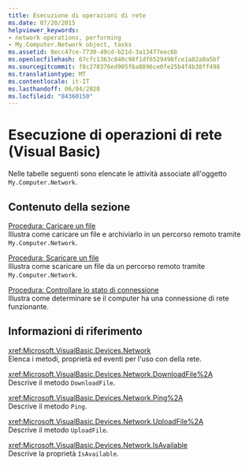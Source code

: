 ```yaml
---
title: Esecuzione di operazioni di rete
ms.date: 07/20/2015
helpviewer_keywords:
- network operations, performing
- My.Computer.Network object, tasks
ms.assetid: 8ecc47ce-7730-49cd-b21d-3a13477eec6b
ms.openlocfilehash: 67cfc1363c840c98f1df6529498fce1a82a0a5bf
ms.sourcegitcommit: f8c270376ed905f6a8896ce0fe25b4f4b38ff498
ms.translationtype: MT
ms.contentlocale: it-IT
ms.lasthandoff: 06/04/2020
ms.locfileid: "84360150"
---
```

# <a name="performing-network-operations-visual-basic"></a>Esecuzione di operazioni di rete (Visual Basic)

Nelle tabelle seguenti sono elencate le attività associate all'oggetto `My.Computer.Network`.  
  
## <a name="in-this-section"></a>Contenuto della sezione  

 [Procedura: Caricare un file](how-to-upload-a-file.md)  
 Illustra come caricare un file e archiviarlo in un percorso remoto tramite `My.Computer.Network`.  
  
 [Procedura: Scaricare un file](how-to-download-a-file.md)  
 Illustra come scaricare un file da un percorso remoto tramite `My.Computer.Network`.  
  
 [Procedura: Controllare lo stato di connessione](how-to-check-connection-status.md)  
 Illustra come determinare se il computer ha una connessione di rete funzionante.  
  
## <a name="reference"></a>Informazioni di riferimento  

 <xref:Microsoft.VisualBasic.Devices.Network>  
 Elenca i metodi, proprietà ed eventi per l'uso con della rete.  
  
 <xref:Microsoft.VisualBasic.Devices.Network.DownloadFile%2A>  
 Descrive il metodo `DownloadFile`.  
  
 <xref:Microsoft.VisualBasic.Devices.Network.Ping%2A>  
 Descrive il metodo `Ping`.  
  
 <xref:Microsoft.VisualBasic.Devices.Network.UploadFile%2A>  
 Descrive il metodo `UploadFile`.  
  
 <xref:Microsoft.VisualBasic.Devices.Network.IsAvailable>  
 Descrive la proprietà `IsAvailable`.
